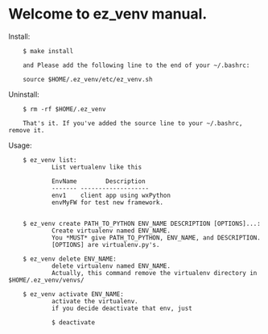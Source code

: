 Welcome to ez_venv manual.
=============================

Install:
        
        $ make install

        and Please add the following line to the end of your ~/.bashrc:
        
        source $HOME/.ez_venv/etc/ez_venv.sh

Uninstall:

        $ rm -rf $HOME/.ez_venv
        
        That's it. If you've added the source line to your ~/.bashrc, remove it. 


Usage:

        $ ez_venv list:
                List vertualenv like this

                EnvName        Description
                -------	-------------------
                env1	client app using wxPython
                envMyFW	for test new framework.


        $ ez_venv create PATH_TO_PYTHON ENV_NAME DESCRIPTION [OPTIONS]...:
                Create virtualenv named ENV_NAME.
                You *MUST* give PATH_TO_PYTHON, ENV_NAME, and DESCRIPTION.
                [OPTIONS] are virtualenv.py's.

        $ ez_venv delete ENV_NAME:
                delete virtualenv named ENV_NAME.
                Actually, this command remove the virtualenv directory in $HOME/.ez_venv/venvs/

        $ ez_venv activate ENV_NAME:
                activate the virtualenv.
                if you decide deactivate that env, just 
                
                $ deactivate
                